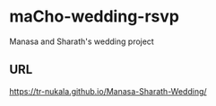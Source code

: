 # maCho-wedding-rsvp
Manasa and Sharath's wedding project


## URL
https://tr-nukala.github.io/Manasa-Sharath-Wedding/
